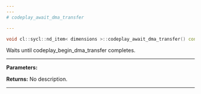 ```yaml
---
---
# codeplay_await_dma_transfer

---
```


```cpp
void cl::sycl::nd_item< dimensions >::codeplay_await_dma_transfer() const
```


Waits until codeplay_begin_dma_transfer completes. 


---
**Parameters:**

**Returns:** No description.

---
